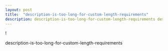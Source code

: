 ```yaml
---
layout: post
title:  "description-is-too-long-for-custom-length-requirements"
description: description-is-too-long-for-custom-length-requirements description-is-too-long-for-custom-length-requirements description-is-too-long-for-custom-length-requirements description-is-too-long-for-custom-length-requirements description-is-too-long-for-custom-length-requirements description-is-too-long-for-custom-length-requirements description-is-too-long-for-custom-length-requirements description-is-too-long-for-custom-length-requirements description-is-too-long-for-custom-length-requirements description-is-too-long-for-custom-length-requirements description-is-too-long-for-custom-length-requirements description-is-too-long-for-custom-length-requirements
---
```


!


description-is-too-long-for-custom-length-requirements
